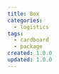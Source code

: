 ```yaml
---
title: Box
categories:
  - logistics
tags:
  - cardboard
  - package
created: 1.0.0
updated: 1.0.0
---
```

